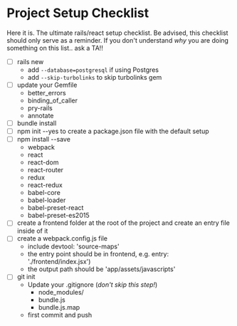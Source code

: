 # Project Setup Checklist
Here it is. The ultimate rails/react setup checklist. Be advised, this checklist should only serve as a reminder. If you don't understand _why_ you are doing something on this list.. ask a TA!!

* [ ] rails new
  * add `--database=postgresql` if using Postgres
  * add `--skip-turbolinks` to skip turbolinks gem
* [ ] update your Gemfile
  * better_errors
  * binding_of_caller
  * pry-rails
  * annotate
* [ ] bundle install
* [ ] npm init --yes to create a package.json file with the default setup
* [ ] npm install --save
  * webpack
  * react
  * react-dom
  * react-router
  * redux
  * react-redux
  * babel-core
  * babel-loader
  * babel-preset-react
  * babel-preset-es2015
* [ ] create a frontend folder at the root of the project and create an entry file inside of it
* [ ] create a webpack.config.js file
  * include devtool: 'source-maps'
  * the entry point should be in frontend, e.g. entry: './frontend/index.jsx')
  * the output path should be 'app/assets/javascripts'
* [ ] git init
  * Update your .gitignore (_don't skip this step!_)
    * node_modules/
    * bundle.js
    * bundle.js.map
  * first commit and push
